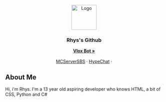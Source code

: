
<br />
<div align="center">
  <a href="https://media.discordapp.net/attachments/814462336215154760/904138679482740807/WhirEBxu_400x400.jpg">
    <img src="https://media.discordapp.net/attachments/814462336215154760/904138679482740807/WhirEBxu_400x400.jpg" alt="Logo" width="80" height="80">
  </a>

<h3 align="center">Rhys's Github</h3>

  <p align="center">
    <a href="https://vloxbot.xyz"><strong>Vlox Bot »</strong></a>
    <br />
    <br />
    <a href="https://mcserver.sbs/">MCServerSBS</a>
    ·
    <a href="https://hypechat.us/">HypeChat</a>
    ·
    
  </p>
</div>









<!-- GETTING STARTED -->
## About Me

Hi, i'm Rhys. I'm a 13 year old aspiring developer who knows HTML, a bit of CSS, Python and C#


